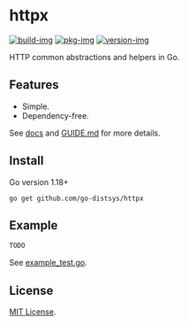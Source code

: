 # httpx

[![build-img]][build-url]
[![pkg-img]][pkg-url]
[![version-img]][version-url]

HTTP common abstractions and helpers in Go.

## Features

* Simple.
* Dependency-free.

See [docs][pkg-url] and [GUIDE.md](https://github.com/go-distsys/httpx/blob/main/GUIDE.md) for more details.

## Install

Go version 1.18+

```
go get github.com/go-distsys/httpx
```

## Example

```go
TODO
```

See [example_test.go](https://github.com/go-distsys/httpx/blob/main/example_test.go).

## License

[MIT License](LICENSE).

[build-img]: https://github.com/go-distsys/httpx/workflows/build/badge.svg
[build-url]: https://github.com/go-distsys/httpx/actions
[pkg-img]: https://pkg.go.dev/badge/go-distsys/httpx
[pkg-url]: https://pkg.go.dev/github.com/go-distsys/httpx
[version-img]: https://img.shields.io/github/v/release/go-distsys/httpx
[version-url]: https://github.com/go-distsys/httpx/releases
